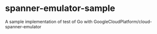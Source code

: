 # spanner-emulator-sample

A sample implementation of test of Go with GoogleCloudPlatform/cloud-spanner-emulator

